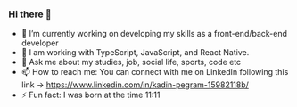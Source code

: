 ### Hi there 👋

- 🔭 I’m currently working on developing my skills as a front-end/back-end developer
- 🌱 I am working with TypeScript, JavaScript, and React Native. 
- 💬 Ask me about my studies, job, social life, sports, code etc
- 📫 How to reach me: You can connect with me on LinkedIn following this link -> https://www.linkedin.com/in/kadin-pegram-15982118b/
- ⚡ Fun fact: I was born at the time 11:11

